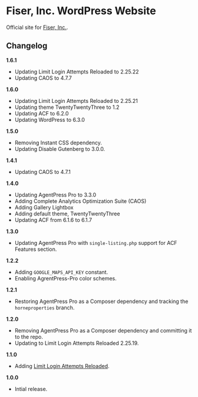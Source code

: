 # Fiser, Inc. WordPress Website

Official site for [Fiser, Inc.](https://fiserinc.com).

## Changelog

__1.6.1__
* Updating Limit Login Attempts Reloaded to 2.25.22
* Updating CAOS to 4.7.7

__1.6.0__
* Updating Limit Login Attempts Reloaded to 2.25.21
* Updating theme TwentyTwentyThree to 1.2
* Updating ACF to 6.2.0
* Updating WordPress to 6.3.0

__1.5.0__
* Removing Instant CSS dependency.
* Updating Disable Gutenberg to 3.0.0.

__1.4.1__
* Updating CAOS to 4.7.1

__1.4.0__
* Updating AgentPress Pro to 3.3.0
* Adding Complete Analytics Optimization Suite (CAOS)
* Adding Gallery Lightbox
* Adding default theme, TwentyTwentyThree
* Updating ACF from 6.1.6 to 6.1.7

__1.3.0__
* Updating AgentPress Pro with `single-listing.php` support for ACF Features section.

__1.2.2__
* Adding `GOOGLE_MAPS_API_KEY` constant.
* Enabling AgrentPress-Pro color schemes.

__1.2.1__
* Restoring AgentPress Pro as a Composer dependency and tracking the `horneproperties` branch.

__1.2.0__
* Removing AgentPress Pro as a Composer dependency and committing it to the repo.
* Updating to Limit Login Attempts Reloaded 2.25.19.

__1.1.0__
* Adding [Limit Login Attempts Reloaded](https://wordpress.org/plugins/limit-login-attempts-reloaded/).

__1.0.0__
* Intial release.